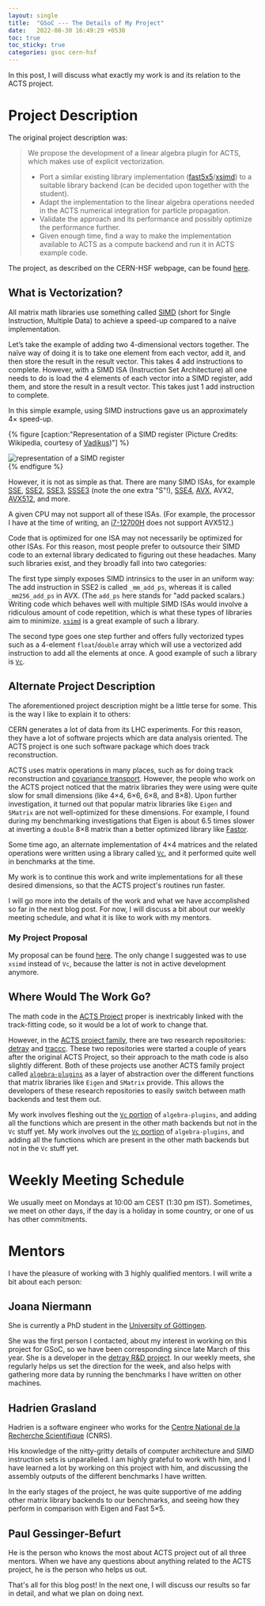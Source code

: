 ```yaml
---
layout: single 
title:  "GSoC --- The Details of My Project"
date:   2022-08-30 16:49:29 +0530
toc: true
toc_sticky: true
categories: gsoc cern-hsf
---
```


In this post, I will discuss what exactly my work is and its relation to the ACTS project.

# Project Description

The original project description was:
> We propose the development of a linear algebra plugin for ACTS, which makes use of explicit vectorization.
>
> * Port a similar existing library implementation ([fast5x5](https://gitlab.in2p3.fr/CodeursIntensifs/Fast5x5/)/[xsimd](https://github.com/xtensor-stack/xsimd)) to a suitable library backend (can be decided upon together with the student).
> * Adapt the implementation to the linear algebra operations needed in the ACTS numerical integration for particle propagation.
> * Validate the approach and its performance and possibly optimize the performance further.
> * Given enough time, find a way to make the implementation available to ACTS as a compute backend and run it in ACTS example code.

The project, as described on the CERN-HSF webpage, can be found [here](https://hepsoftwarefoundation.org/gsoc/2022/proposal_Acts-vectorized-LA-backend.html).

## What is Vectorization?

All matrix math libraries use something called [SIMD](https://en.wikipedia.org/wiki/Single_instruction,_multiple_data) (short for Single Instruction, Multiple Data) to achieve a speed-up compared to a naïve implementation.

Let’s take the example of adding two 4-dimensional vectors together. The naïve way of doing it is to take one element from each vector, add it, and then store the result in the result vector. This takes 4 add instructions to complete. However, with a SIMD ISA (Instruction Set Architecture) all one needs to do is load the 4 elements of each vector into a SIMD register, add them, and store the result in a result vector. This takes just 1 add instruction to complete.

In this simple example, using SIMD instructions gave us an approximately 4× speed-up.

{% figure [caption:"Representation of a SIMD register (Picture Credits: Wikipedia, courtesy of [Vadikus](https://commons.wikimedia.org/w/index.php?title=User:Vadikus))"] %}
<div style="display: block; margin: auto;">
<img src="https://upload.wikimedia.org/wikipedia/commons/thumb/c/ce/SIMD2.svg/400px-SIMD2.svg.png" alt="representation of a SIMD register">
</div>
{% endfigure %}

However, it is not as simple as that. There are many SIMD ISAs, for example [SSE](https://en.wikipedia.org/wiki/Streaming_SIMD_Extensions), [SSE2](https://en.wikipedia.org/wiki/SSE2), [SSE3](https://en.wikipedia.org/wiki/SSE3), [SSSE3](https://en.wikipedia.org/wiki/SSSE3) (note the one extra "S"!), [SSE4](https://en.wikipedia.org/wiki/SSE4), [AVX](https://en.wikipedia.org/wiki/Advanced_Vector_Extensions), AVX2, [AVX512](https://en.wikipedia.org/wiki/AVX-512), and more.

<!-- markdown-link-check-disable-next-line -->
A given CPU may not support all of these ISAs. (For example, the processor I have at the time of writing, an [i7-12700H](https://ark.intel.com/content/www/us/en/ark/products/132228/intel-core-i712700h-processor-24m-cache-up-to-4-70-ghz.html) does not support AVX512.)

Code that is optimized for one ISA may not necessarily be optimized for other ISAs. For this reason, most people prefer to outsource their SIMD code to an external library dedicated to figuring out these headaches. Many such libraries exist, and they broadly fall into two categories:

The first type simply exposes SIMD intrinsics to the user in an uniform way: The add instruction in SSE2 is called `_mm_add_ps`, whereas it is called `_mm256_add_ps` in AVX. (The `add_ps` here stands for "add packed scalars.) Writing code which behaves well with multiple SIMD ISAs would involve a ridiculous amount of code repetition, which is what these types of libraries aim to minimize. [`xsimd`](https://github.com/xtensor-stack/xsimd) is a great example of such a library.

The second type goes one step further and offers fully vectorized types such as a 4-element `float`/`double` array which will use a vectorized add instruction to add all the elements at once. A good example of such a library is [`Vc`](https://github.com/VcDevel/Vc).

## Alternate Project Description

The aforementioned project description might be a little terse for some. This is the way I like to explain it to others:

CERN generates a lot of data from its LHC experiments. For this reason, they have a lot of software projects which are data analysis oriented. The ACTS project is one such software package which does track reconstruction.

ACTS uses matrix operations in many places, such as for doing track reconstruction and [covariance transport](https://acts.readthedocs.io/en/latest/tracking.html#covariance-transport). However, the people who work on the ACTS project noticed that the matrix libraries they were using were quite slow for small dimensions (like 4×4, 6×6, 6×8, and 8×8). Upon further investigation, it turned out that popular matrix libraries like `Eigen` and `SMatrix` are not well-optimized for these dimensions. For example, I found during my benchmarking investigations that Eigen is about 6.5 times slower at inverting a `double` 8×8 matrix than a better optimized library like [Fastor](https://github.com/romeric/Fastor).

Some time ago, an alternate implementation of 4×4 matrices and the related operations were written using a library called [`Vc`](https://github.com/VcDevel/Vc), and it performed quite well in benchmarks at the time.

My work is to continue this work and write implementations for all these desired dimensions, so that the ACTS project's routines run faster.

I will go more into the details of the work and what we have accomplished so far in the next blog post. For now, I will discuss a bit about our weekly meeting schedule, and what it is like to work with my mentors.

### My Project Proposal

My proposal can be found [here](https://docs.google.com/document/d/1Ick3iDF_2bGbLiR-ZDGWnk06rrP64JBQG8Et4TccxRs/edit?usp=sharing). The only change I suggested was to use `xsimd` instead of `Vc`, because the latter is not in active development anymore.

## Where Would The Work Go?

The math code in the [ACTS Project](https://github.com/acts-project/acts) proper is inextricably linked with the track-fitting code, so it would be a lot of work to change that.

However, in the [ACTS project family](https://github.com/acts-project), there are two research repositories: [detray](https://github.com/acts-project/detray) and [traccc](https://github.com/acts-project/traccc). These two repositories were started a couple of years after the original ACTS Project, so their approach to the math code is also slightly different. Both of these projects use another ACTS family project called [`algebra-plugins`](https://github.com/acts-project/algebra-plugins) as a layer of abstraction over the different functions that matrix libraries like `Eigen` and `SMatrix` provide. This allows the developers of these research repositories to easily switch between math backends and test them out.

My work involves fleshing out the [`Vc` portion](https://github.com/acts-project/algebra-plugins/tree/71ea1e814fae3020feedf6389c89a4ffac591bae/math/vc) of `algebra-plugins`, and adding all the functions which are present in the other math backends but not in the `Vc` stuff yet.
My work involves out the [`Vc` portion](https://github.com/acts-project/algebra-plugins/tree/71ea1e814fae3020feedf6389c89a4ffac591bae/math/vc) of `algebra-plugins`, and adding all the functions which are present in the other math backends but not in the `Vc` stuff yet.

# Weekly Meeting Schedule

We usually meet on Mondays at 10:00 am CEST (1:30 pm IST). Sometimes, we meet on other days, if the day is a holiday in some country, or one of us has other commitments.

# Mentors

I have the pleasure of working with 3 highly qualified mentors. I will write a bit about each person:

## Joana Niermann

She is currently a PhD student in the [University of Göttingen](https://www.uni-goettingen.de/en/1.html).

She was the first person I contacted, about my interest in working on this project for GSoC, so we have been corresponding since late March of this year. She is a developer in the [detray R&D project](https://github.com/acts-project/detray). In our weekly meets, she regularly helps us set the direction for the week, and also helps with gathering more data by running the benchmarks I have written on other machines.

## Hadrien Grasland

Hadrien is a software engineer who works for the [Centre National de la Recherche Scientifique](https://www.cnrs.fr/en) (CNRS).

His knowledge of the nitty-gritty details of computer architecture and SIMD instruction sets is unparalleled. I am highly grateful to work with him, and I have learned a lot by working on this project with him, and discussing the assembly outputs of the different benchmarks I have written.

In the early stages of the project, he was quite supportive of me adding other matrix library backends to our benchmarks, and seeing how they perform in comparison with Eigen and Fast 5×5.

## Paul Gessinger-Befurt

He is the person who knows the most about ACTS project out of all three mentors. When we have any questions about anything related to the ACTS project, he is the person who helps us out.

That's all for this blog post! In the next one, I will discuss our results so far in detail, and what we plan on doing next.
